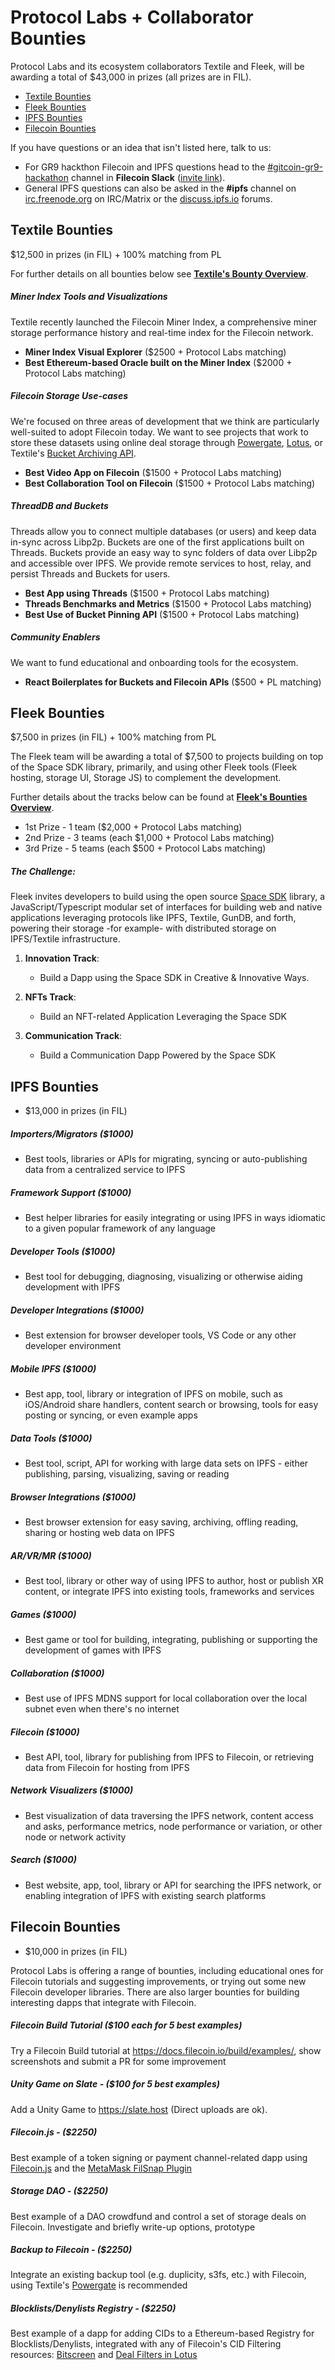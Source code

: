 
# Protocol Labs + Collaborator Bounties

Protocol Labs and its ecosystem collaborators Textile and Fleek, will be awarding a total of $43,000 in prizes (all prizes are in FIL).

  - [Textile Bounties](#textile-bounties)
  - [Fleek Bounties](#fleek-bounties)
  - [IPFS Bounties](#ipfs-bounties)
  - [Filecoin Bounties](#filecoin-bounties)

If you have questions or an idea that isn't listed here, talk to us:

- For GR9 hackthon Filecoin and IPFS questions head to the [#gitcoin-gr9-hackathon](https://filecoinproject.slack.com/archives/C01QPJFKB5G) channel in **Filecoin Slack** ([invite link](https://filecoin.io/slack)).
- General IPFS questions can also be asked in the **#ipfs** channel on [irc.freenode.org](irc://irc.freenode.org/#ipfs) on IRC/Matrix or the [discuss.ipfs.io](https://discuss.ipfs.io) forums.

## Textile Bounties

$12,500 in prizes (in FIL) + 100% matching from PL

For further details on all bounties below see [**Textile's Bounty Overview**](./textile-bounties.md).

##### **Miner Index Tools and Visualizations**

Textile recently launched the Filecoin Miner Index, a comprehensive miner storage performance history and real-time index for the Filecoin network.

- **Miner Index Visual Explorer** ($2500 + Protocol Labs matching)
- **Best Ethereum-based Oracle built on the Miner Index** ($2000 + Protocol Labs matching)

##### **Filecoin Storage Use-cases**

We're focused on three areas of development that we think are particularly well-suited to adopt Filecoin today. We want to see projects that work to store these datasets using online deal storage through [Powergate](https://docs.textile.io/powergate/), [Lotus](https://docs.filecoin.io/get-started/lotus/installation/), or Textile's [Bucket Archiving API](https://docs.textile.io/buckets/archiving/).

- **Best Video App on Filecoin** ($1500 + Protocol Labs matching)
- **Best Collaboration Tool on Filecoin** ($1500 + Protocol Labs matching)

##### ThreadDB and Buckets

Threads allow you to connect multiple databases (or users) and keep data in-sync across Libp2p. Buckets are one of the first applications built on Threads. Buckets provide an easy way to sync folders of data over Libp2p and accessible over IPFS. We provide remote services to host, relay, and persist Threads and Buckets for users.

- **Best App using Threads** ($1500 + Protocol Labs matching)
- **Threads Benchmarks and Metrics** ($1500 + Protocol Labs matching)
- **Best Use of Bucket Pinning API** ($1500 + Protocol Labs matching)

##### Community Enablers

We want to fund educational and onboarding tools for the ecosystem.

- **React Boilerplates for Buckets and Filecoin APIs** ($500 + PL matching)

## Fleek Bounties

$7,500 in prizes (in FIL) + 100% matching from PL

The Fleek team will be awarding a total of $7,500 to projects building on top of the Space SDK library, primarily, and using other Fleek tools (Fleek hosting, storage UI, Storage JS) to complement the development.

Further details about the tracks below can be found at [**Fleek's Bounties Overview**](./fleek-prizes.md).

- 1st Prize - 1 team ($2,000 + Protocol Labs matching)
- 2nd Prize - 3 teams (each $1,000 + Protocol Labs matching)
- 3rd Prize  - 5 teams (each $500 + Protocol Labs matching)

##### The Challenge:
Fleek invites developers to build using the open source [Space SDK](https://github.com/FleekHQ/space-sdk) library, a JavaScript/Typescript modular set of interfaces for building web and native applications leveraging protocols like IPFS, Textile, GunDB, and forth, powering their storage -for example- with distributed storage on IPFS/Textile infrastructure.

1) **Innovation Track**:
   - Build a Dapp using the Space SDK in Creative & Innovative Ways.

2) **NFTs Track**:
   - Build an NFT-related Application Leveraging the Space SDK

3) **Communication Track**:
   - Build a Communication Dapp Powered by the Space SDK


## IPFS Bounties

- $13,000 in prizes (in FIL)

##### Importers/Migrators ($1000)
- Best tools, libraries or APIs for migrating, syncing or auto-publishing data from a centralized service to IPFS
##### Framework Support ($1000)
- Best helper libraries for easily integrating or using IPFS in ways idiomatic to a given popular framework of any language
##### Developer Tools ($1000)
- Best tool for debugging, diagnosing, visualizing or otherwise aiding development with IPFS
##### Developer Integrations ($1000)
- Best extension for browser developer tools, VS Code or any other developer environment
##### Mobile IPFS ($1000)
- Best app, tool, library or integration of IPFS on mobile, such as iOS/Android share handlers, content search or browsing, tools for easy posting or syncing, or even example apps
##### Data Tools ($1000)
- Best tool, script, API for working with large data sets on IPFS - either publishing, parsing, visualizing, saving or reading
##### Browser Integrations ($1000)
- Best browser extension for easy saving, archiving, offling reading, sharing or hosting web data on IPFS
##### AR/VR/MR ($1000)
- Best tool, library or other way of using IPFS to author, host or publish XR content, or integrate IPFS into existing tools, frameworks and services
##### Games ($1000)
- Best game or tool for building, integrating, publishing or supporting the development of games with IPFS
##### Collaboration ($1000)
- Best use of IPFS MDNS support for local collaboration over the local subnet even when there's no internet
##### Filecoin ($1000)
- Best API, tool, library for publishing from IPFS to Filecoin, or retrieving data from Filecoin for hosting from IPFS
##### Network Visualizers ($1000)
- Best visualization of data traversing the IPFS network, content access and asks, performance metrics, node performance or variation, or other node or network activity
##### Search ($1000)
- Best website, app, tool, library or API for searching the IPFS network, or enabling integration of IPFS with existing search platforms

## Filecoin Bounties

- $10,000 in prizes (in FIL)

Protocol Labs is offering a range of bounties, including educational ones for Filecoin tutorials and suggesting improvements, or trying out some new Filecoin developer libraries. There are also larger bounties for building interesting dapps that integrate with Filecoin.

##### Filecoin Build Tutorial ($100 each for 5 best examples)
Try a Filecoin Build tutorial at https://docs.filecoin.io/build/examples/, show screenshots and submit a PR for some improvement

##### Unity Game on Slate - ($100 for 5 best examples)
Add a Unity Game to https://slate.host (Direct uploads are ok).

##### Filecoin.js - ($2250)
Best example of a token signing or payment channel-related dapp using [Filecoin.js](https://docs.filecoin.io/build/signing-libraries/#filecoin-js) and the [MetaMask FilSnap Plugin](https://filsnap.netlify.app/)
  
##### Storage DAO - ($2250)
Best example of a DAO crowdfund and control a set of storage deals on Filecoin. Investigate and briefly write-up options, prototype

##### Backup to Filecoin - ($2250)
Integrate an existing backup tool (e.g. duplicity, s3fs, etc.) with Filecoin, using Textile's [Powergate](https://docs.textile.io/powergate/) is recommended

##### Blocklists/Denylists Registry - ($2250)
Best example of a dapp for adding CIDs to a Ethereum-based Registry for Blocklists/Denylists, integrated with any of Filecoin's CID Filtering resources: [Bitscreen](https://github.com/Murmuration-Labs/bitscreen) and [Deal Filters in Lotus](https://docs.filecoin.io/mine/lotus/miner-configuration/#using-filters-for-fine-grained-storage-and-retrieval-deal-acceptance)